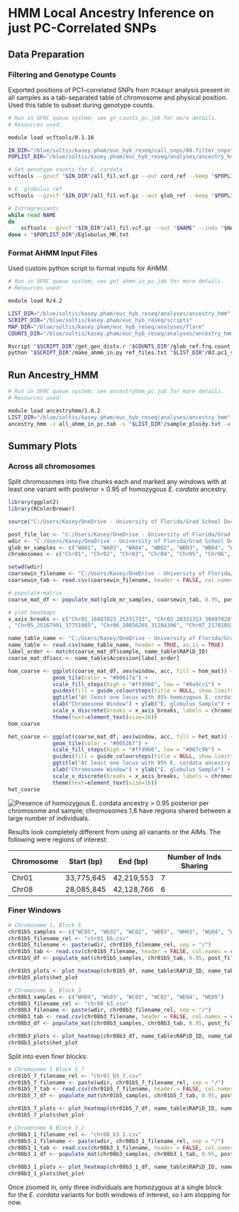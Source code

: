 # HMM Local Ancestry Inference on just PC-Correlated SNPs

## Data Preparation
### Filtering and Genotype Counts
Exported positions of PC1-correlated SNPs from `PCAdapt` analysis present in all samples as a tab-separated table of chromosome and physical position. Used this table to subset during genotype counts.

```bash
# Run in UFRC queue system; see gt_counts_pc.job for more details.
# Resources used: 

module load vcftools/0.1.16 

IN_DIR="/blue/soltis/kasey.pham/euc_hyb_reseq/call_snps/04.filter_snps"
POPLIST_DIR="/blue/soltis/kasey.pham/euc_hyb_reseq/analyses/ancestry_hmm"

# Get genotype counts for E. cordata
vcftools --gzvcf "$IN_DIR"/all_fil.vcf.gz --out cord_ref --keep "$POPLIST_DIR"/Ecordata.txt --min-alleles 1 --max-alleles 2 --not-chr ChrUn --positions "$POPLIST_DIR"/03.pc1_snps/pc1_snps_pos.tab --counts

# E. globulus ref
vcftools --gzvcf "$IN_DIR"/all_fil.vcf.gz --out glob_ref --keep "$POPLIST_DIR"/Eglobulus_ref.txt --min-alleles 1 --max-alleles 2 --not-chr ChrUn --positions "$POPLIST_DIR"/03.pc1_snps/pc1_snps_pos.tab --counts

# Introgressants
while read NAME
do
    vcftools --gzvcf "$IN_DIR"/all_fil.vcf.gz --out "$NAME" --indv "$NAME" --min-alleles 1 --max-alleles 2 --not-chr ChrUn --positions "$POPLIST_DIR"/03.pc1_snps/pc1_snps_pos.tab --counts
done < "$POPLIST_DIR"/Eglobulus_MR.txt
```

### Format AHMM Input Files
Used custom python script to format inputs for AHMM.

```bash
# Run in UFRC queue system; see get_ahmm_in_pc.job for more details.
# Resources used:

module load R/4.2

LIST_DIR="/blue/soltis/kasey.pham/euc_hyb_reseq/analyses/ancestry_hmm"
SCRIPT_DIR="/blue/soltis/kasey.pham/euc_hyb_reseq/scripts"
MAP_DIR="/blue/soltis/kasey.pham/euc_hyb_reseq/analyses/flare"
COUNTS_DIR="/blue/soltis/kasey.pham/euc_hyb_reseq/analyses/ancestry_hmm/03.pc1_snps/gt_counts"

Rscript "$SCRIPT_DIR"/get_gen_dists.r "$COUNTS_DIR"/glob_ref.frq.count "$MAP_DIR"/1060_LH_F2_manual_copy.map gen_dists.tab
python "$SCRIPT_DIR"/make_ahmm_in.py ref_files.txt "$LIST_DIR"/03.pc1_snps/coverage.txt sample_files.txt gen_dists.tab all_ahmm_in_pc.tab
```

## Run Ancestry_HMM
```bash
# Run in UFRC queue system; see ancestryhmm_pc.job for more details.
# Resources used:

module load ancestryhmm/1.0.2
LIST_DIR="/blue/soltis/kasey.pham/euc_hyb_reseq/analyses/ancestry_hmm"
ancestry_hmm -i all_ahmm_in_pc.tab -s "$LIST_DIR"/sample_ploidy.txt -a 2 0.99 0.01 -p 0 100000 0.99 -p 1 -1700 0.01 -g -b 100 1000
```

## Summary Plots
### Across all chromosomes
Split chromosomes into five chunks each and marked any windows with at least one variant with posterior > 0.95 of homozygous _E. cordata_ ancestry.

```R
library(ggplot2)
library(RColorBrewer)

source("C:/Users/Kasey/OneDrive - University of Florida/Grad School Documents/Projects/eucalyptus-hybrid-resequencing/05.analyses/ancestry_hmm/heatmaps_fun.r")

post_file_loc <- "C:/Users/Kasey/OneDrive - University of Florida/Grad School Documents/Projects/eucalyptus-hybrid-resequencing/05.analyses/ancestry_hmm/03.pc1_snps/posteriors"
wdir <- "C:/Users/Kasey/OneDrive - University of Florida/Grad School Documents/Projects/eucalyptus-hybrid-resequencing/05.analyses/ancestry_hmm/03.pc1_snps/heatmaps"
glob_mr_samples <- c("WA01", "WA03", "WA04", "WB02", "WB03", "WB04", "WC02", "WC03", "WC05", "WD04", "WE02", "WE03", "WE04", "WE05", "WF01", "WG03", "WG04", "WG05", "WH03", "WH04")
chromosomes <- c("Chr01", "Chr02", "Chr03", "Chr04", "Chr05", "Chr06", "Chr07", "Chr08", "Chr09", "Chr10", "Chr11")

setwd(wdir)
coarsewin_filename <- "C:/Users/Kasey/OneDrive - University of Florida/Grad School Documents/Projects/eucalyptus-hybrid-resequencing/05.analyses/ancestry_hmm/02.aims/high_cov/heatmaps/coarse_windows.csv"
coarsewin_tab <- read.csv(coarsewin_filename, header = FALSE, col.names = c("chrom", "start", "end"), colClasses = c("character", "integer", "integer"))

# populate matrix
coarse_mat_df <- populate_mat(glob_mr_samples, coarsewin_tab, 0.95, post_file_loc)

# plot heatmaps
x_axis_breaks <- c("Chr01_16887823_25331733", "Chr02_20331353_30497028", "Chr03_26218899_39328347", "Chr04_15439735_23159601"
, "Chr05_25167991_37751985", "Chr06_20856265_31284396", "Chr07_21701053_32551578", "Chr08_28085845_42128766", "Chr09_15320131_22980195", "Chr10_15489065_23233596", "Chr11_16822585_25233876")

name_table_name <- "C:/Users/Kasey/OneDrive - University of Florida/Grad School Documents/Projects/eucalyptus-hybrid-resequencing/00.metadata/03.seq_analysis/sample_spp_table.csv"
name_table <- read.csv(name_table_name, header = TRUE, as.is = TRUE)
label_order <- match(coarse_mat_df$sample, name_table$RAPiD_ID)
coarse_mat_df$acc <- name_table$Accession[label_order]

hom_coarse <- ggplot(coarse_mat_df, aes(window, acc, fill = hom_mat)) + 
              geom_tile(color = "#00617a") + 
              scale_fill_steps(high = "#ffd966", low = "#0a9cc1") + 
              guides(fill = guide_coloursteps(title = NULL, show.limits = TRUE)) +
              ggtitle("At least one locus with 95% homozygous E. cordata ancestry - PC1 SNPs") + 
              xlab("Chromosome Window") + ylab("E. globulus Sample") + 
              scale_x_discrete(breaks = x_axis_breaks, labels = chromosomes) +
              theme(text=element_text(size=16))
hom_coarse

het_coarse <- ggplot(coarse_mat_df, aes(window, acc, fill = het_mat)) + 
              geom_tile(color = "#005267") + 
              scale_fill_steps(high = "#ffd966", low = "#007c9b") + 
              guides(fill = guide_coloursteps(title = NULL, show.limits = TRUE)) +
              ggtitle("At least one locus with 95% E. cordata ancestry - PC1 SNPs") + 
              xlab("Chromosome Window") + ylab("E. globulus Sample") + 
              scale_x_discrete(breaks = x_axis_breaks, labels = chromosomes) +
              theme(text=element_text(size=16))
het_coarse
```

![Presence of homozygous _E. cordata_ ancestry > 0.95 posterior per chromosome and sample; chromosomes 1,8 have regions shared between a large number of individuals.](heatmaps/coarse_hom_windows.png "Homozygous _E. cordata_ ancestry heatmap, PC1-correlated SNPs")

Results look completely different from using all variants or the AIMs. The following were regions of interest:

| Chromosome | Start (bp)  | End (bp)    | Number of Inds Sharing |
| ---------- | ----------- | ----------- | ---------------------- |
| Chr01      | 33,775,645  | 42,219,553  | 7                      |
| Chr08      | 28,085,845  | 42,128,766  | 6                      |

### Finer Windows
```R
# Chromosome 1, Block 5
chr01b5_samples <- c("WC05", "WE02", "WC02", "WB03", "WH03", "WG04", "WE05")
chr01b5_filename_rel <- "chr01_b5.csv"
chr01b5_filename <- paste(wdir, chr01b5_filename_rel, sep = "/")
chr01b5_tab <- read.csv(chr01b5_filename, header = FALSE, col.names = c("chrom", "start", "end"), colClasses = c("character", "integer", "integer"))
chr01b5_df <- populate_mat(chr01b5_samples, chr01b5_tab, 0.95, post_file_loc)

chr01b5_plots <- plot_heatmap(chr01b5_df, name_table$RAPiD_ID, name_table$Accession, "Chr01", 0.95, "- Chr01 B5 - PC1 SNPs")
chr01b5_plots$het_plot

# Chromosome 8, Block 3
chr08b3_samples <- c("WH04", "WG03", "WC03", "WC02", "WE04", "WE05")
chr08b3_filename_rel <- "chr08_b3.csv"
chr08b3_filename <- paste(wdir, chr08b3_filename_rel, sep = "/")
chr08b3_tab <- read.csv(chr08b3_filename, header = FALSE, col.names = c("chrom", "start", "end"), colClasses = c("character", "integer", "integer"))
chr08b3_df <- populate_mat(chr08b3_samples, chr08b3_tab, 0.95, post_file_loc)

chr08b3_plots <- plot_heatmap(chr08b3_df, name_table$RAPiD_ID, name_table$Accession, "Chr08", 0.95, "- Chr08 B3 - AIMs")
chr08b3_plots$het_plot
```

Split into even finer blocks:

```R
# Chromosome 1 Block 5_7
chr01b5_7_filename_rel <- "chr01_b5_7.csv"
chr01b5_7_filename <- paste(wdir, chr01b5_7_filename_rel, sep = "/")
chr01b5_7_tab <- read.csv(chr01b5_7_filename, header = FALSE, col.names = c("chrom", "start", "end"), colClasses = c("character", "integer", "integer"))
chr01b5_7_df <- populate_mat(chr01b5_samples, chr01b5_7_tab, 0.95, post_file_loc)

chr01b5_7_plots <- plot_heatmap(chr01b5_7_df, name_table$RAPiD_ID, name_table$Accession, "Chr01", 0.95, "- Chr01 B5 - PC1 SNPs")
chr01b5_7_plots$het_plot

# Chromosome 8 Block 3_1
chr08b3_1_filename_rel <- "chr08_b3_1.csv"
chr08b3_1_filename <- paste(wdir, chr08b3_1_filename_rel, sep = "/")
chr08b3_1_tab <- read.csv(chr08b3_1_filename, header = FALSE, col.names = c("chrom", "start", "end"), colClasses = c("character", "integer", "integer"))
chr08b3_1_df <- populate_mat(chr08b3_samples, chr08b3_1_tab, 0.95, post_file_loc)

chr08b3_1_plots <- plot_heatmap(chr08b3_1_df, name_table$RAPiD_ID, name_table$Accession, "Chr08", 0.95, "- Chr08 B3 - AIMs")
chr08b3_1_plots$het_plot
```

Once zoomed in, only three individuals are homozygous at a single block for the _E. cordata_ variants for both windows of interest, so I am stopping for now.